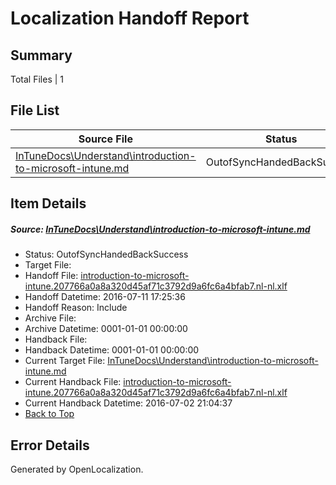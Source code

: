 # <a name='report-top'></a> Localization Handoff Report

## Summary
 Total Files | 1

## File List
 Source File | Status | Details 
 ----------- | ------ | ------- 
 [InTuneDocs\Understand\introduction-to-microsoft-intune.md](https://github.com/Microsoft/IntuneDocs-pr/blob/8b2faea503fd0c03014a7eed2cbf379375d86bb2/InTuneDocs/Understand/introduction-to-microsoft-intune.md) | OutofSyncHandedBackSuccess | [Details](#f929933391049ac9d6f53fc568d5c306345a0d1c1178)

## Item Details
##### <a name='f929933391049ac9d6f53fc568d5c306345a0d1c1178'></a> Source: [InTuneDocs\Understand\introduction-to-microsoft-intune.md](https://github.com/Microsoft/IntuneDocs-pr/blob/8b2faea503fd0c03014a7eed2cbf379375d86bb2/InTuneDocs/Understand/introduction-to-microsoft-intune.md)
* Status: OutofSyncHandedBackSuccess
* Target File: 
* Handoff File: [introduction-to-microsoft-intune.207766a0a8a320d45af71c3792d9a6fc6a4bfab7.nl-nl.xlf](https://github.com/Microsoft/EM.handoff/blob/eb23058ccc2e6394b9dfa0800c13376a06f59aa7/ol-handoff/Microsoft/IntuneDocs-pr.nl-nl/master/introduction-to-microsoft-intune.207766a0a8a320d45af71c3792d9a6fc6a4bfab7.nl-nl.xlf)
* Handoff Datetime: 2016-07-11 17:25:36
* Handoff Reason: Include
* Archive File: 
* Archive Datetime: 0001-01-01 00:00:00
* Handback File: 
* Handback Datetime: 0001-01-01 00:00:00
* Current Target File: [InTuneDocs\Understand\introduction-to-microsoft-intune.md](https://github.com/Microsoft/IntuneDocs-pr.nl-nl/blob/372e7731b83f6f4d342566011e0d687eea7f5eaf/InTuneDocs/Understand/introduction-to-microsoft-intune.md)
* Current Handback File: [introduction-to-microsoft-intune.207766a0a8a320d45af71c3792d9a6fc6a4bfab7.nl-nl.xlf](https://github.com/Microsoft/EM.handback/blob/df386cc8d890e722a9a9665c043e21a2c49f21f7/ol-handback/Microsoft/IntuneDocs-pr.nl-nl/master/introduction-to-microsoft-intune.207766a0a8a320d45af71c3792d9a6fc6a4bfab7.nl-nl.xlf)
* Current Handback Datetime: 2016-07-02 21:04:37
* [Back to Top](#report-top)


## Error Details

Generated by OpenLocalization.
